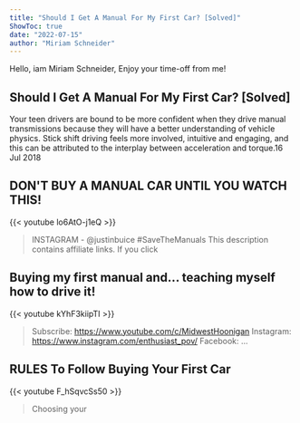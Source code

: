 ```yaml
---
title: "Should I Get A Manual For My First Car? [Solved]"
ShowToc: true 
date: "2022-07-15"
author: "Miriam Schneider" 
---
```


Hello, iam Miriam Schneider, Enjoy your time-off from me!
## Should I Get A Manual For My First Car? [Solved]
Your teen drivers are bound to be more confident when they drive manual transmissions because they will have a better understanding of vehicle physics. Stick shift driving feels more involved, intuitive and engaging, and this can be attributed to the interplay between acceleration and torque.16 Jul 2018

## DON'T BUY A MANUAL CAR UNTIL YOU WATCH THIS!
{{< youtube lo6AtO-j1eQ >}}
>INSTAGRAM - @justinbuice #SaveTheManuals This description contains affiliate links. If you click 

## Buying my first manual and... teaching myself how to drive it!
{{< youtube kYhF3kiipTI >}}
>Subscribe: https://www.youtube.com/c/MidwestHoonigan Instagram: https://www.instagram.com/enthusiast_pov/ Facebook: ...

## RULES To Follow Buying Your First Car
{{< youtube F_hSqvcSs50 >}}
>Choosing your 


